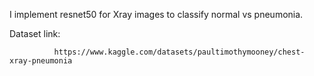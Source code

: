 I implement resnet50 for Xray images to classify normal vs pneumonia.


Dataset link:

              https://www.kaggle.com/datasets/paultimothymooney/chest-xray-pneumonia
